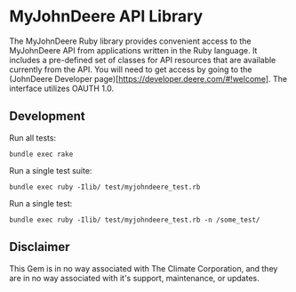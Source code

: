 # MyJohnDeere API Library

The MyJohnDeere Ruby library provides convenient access to the MyJohnDeere API from applications written in the Ruby language. It includes a pre-defined set of classes for API resources that are available currently from the API. You will need to get access by going to the (JohnDeere Developer page)[https://developer.deere.com/#!welcome]. The interface utilizes OAUTH 1.0.

## Development

Run all tests:

    bundle exec rake

Run a single test suite:

    bundle exec ruby -Ilib/ test/myjohndeere_test.rb

Run a single test:

    bundle exec ruby -Ilib/ test/myjohndeere_test.rb -n /some_test/

## Disclaimer

This Gem is in no way associated with The Climate Corporation, and they are in no way associated with it's support, maintenance, or updates.